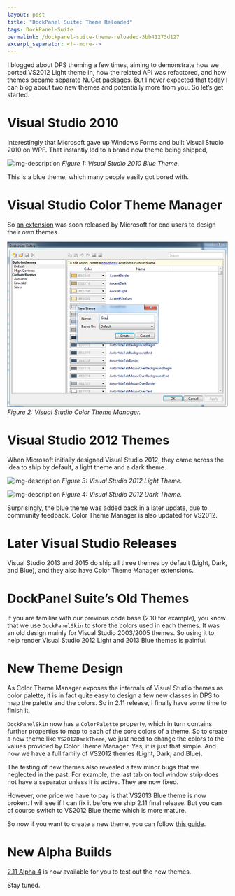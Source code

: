 ```yaml
---
layout: post
title: "DockPanel Suite: Theme Reloaded"
tags: DockPanel-Suite
permalink: /dockpanel-suite-theme-reloaded-3bb41273d127
excerpt_separator: <!--more-->
---
```

I blogged about DPS theming a few times, aiming to demonstrate how we ported VS2012 Light theme in, how the related API was refactored, and how themes became separate NuGet packages. But I never expected that today I can blog about two new themes and potentially more from you. So let’s get started.
<!--more-->

# Visual Studio 2010

Interestingly that Microsoft gave up Windows Forms and built Visual Studio 2010 on WPF. That instantly led to a brand new theme being shipped,

![img-description](/images/v2010-blue.png)
_Figure 1: Visual Studio 2010 Blue Theme._

This is a blue theme, which many people easily got bored with.

# Visual Studio Color Theme Manager
So [an extension](https://blogs.msdn.microsoft.com/visualstudio/2010/01/04/changing-visual-studios-color-palette/) was soon released by Microsoft for end users to design their own themes.

![img-description](/images/theme-editor.png)
_Figure 2: Visual Studio Color Theme Manager._

# Visual Studio 2012 Themes
When Microsoft initially designed Visual Studio 2012, they came across the idea to ship by default, a light theme and a dark theme.

![img-description](/images/v2012-light.png)
_Figure 3: Visual Studio 2012 Light Theme._

![img-description](/images/v2012-dark.png)
_Figure 4: Visual Studio 2012 Dark Theme._

Surprisingly, the blue theme was added back in a later update, due to community feedback. Color Theme Manager is also updated for VS2012.

# Later Visual Studio Releases
Visual Studio 2013 and 2015 do ship all three themes by default (Light, Dark, and Blue), and they also have Color Theme Manager extensions.

# DockPanel Suite’s Old Themes
If you are familiar with our previous code base (2.10 for example), you know that we use `DockPanelSkin` to store the colors used in each themes. It was an old design mainly for Visual Studio 2003/2005 themes. So using it to help render Visual Studio 2012 Light and 2013 Blue themes is painful.

# New Theme Design
As Color Theme Manager exposes the internals of Visual Studio themes as color palette, it is in fact quite easy to design a few new classes in DPS to map the palette and the colors. So in 2.11 release, I finally have some time to finish it.

`DockPanelSkin` now has a `ColorPalette` property, which in turn contains further properties to map to each of the core colors of a theme. So to create a new theme like `VS2012DarkTheme`, we just need to change the colors to the values provided by Color Theme Manager. Yes, it is just that simple. And now we have a full family of VS2012 themes (Light, Dark, and Blue).

The testing of new themes also revealed a few minor bugs that we neglected in the past. For example, the last tab on tool window strip does not have a separator unless it is active. They are now fixed.

However, one price we have to pay is that VS2013 Blue theme is now broken. I will see if I can fix it before we ship 2.11 final release. But you can of course switch to VS2012 Blue theme which is more mature.

So now if you want to create a new theme, you can follow [this guide](http://docs.dockpanelsuite.com/themes/creating-new-theme.html).

# New Alpha Builds
[2.11 Alpha 4](https://www.nuget.org/packages/DockPanelSuite/2.11.0-alpha4) is now available for you to test out the new themes.

Stay tuned.
